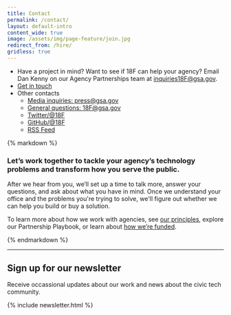 ```yaml
---
title: Contact
permalink: /contact/
layout: default-intro
content_wide: true
image: /assets/img/page-feature/join.jpg
redirect_from: /hire/
gridless: true
---
```

<div class="usa-grid-full usa-grid-reversed">
<aside class="usa-grid usa-section usa-grid-reversed-right usa-width-one-third section-info section-info-gray">
  <ul>
    <li class="section-info-list-item">
      Have a project in mind? Want to see if 18F can help your agency? Email Dan Kenny on our Agency Partnerships team at <a href="mailto:inquiries18F@gsa.gov?subject=18F%20Website%20Inquiry&body=What%27s%20your%20name%3F%0A%0AWhat%20agency%20or%20office%20do%20you%20work%20for%3F%0A%0AWhat%27s%20your%20job%20title%20or%20role%3F%0A%0ATell%20us%20a%20little%20about%20the%20problems%20you%27re%20working%20on%2C%20or%20what%20project%20you%27re%20hoping%20to%20work%20on%20with%2018F:%0A%0AIf%20you%27d%20like%20us%20to%20call%20you%2C%20what%27s%20your%20phone%20number%3F%0A">inquiries18F@gsa.gov</a>.
    </li>
    <li class="section-info-list-item">
      <a class="usa-button" href="mailto:inquiries18F@gsa.gov?subject=18F%20Website%20Inquiry&body=What%27s%20your%20name%3F%0A%0AWhat%20agency%20or%20office%20do%20you%20work%20for%3F%0A%0AWhat%27s%20your%20job%20title%20or%20role%3F%0A%0ATell%20us%20a%20little%20about%20the%20problems%20you%27re%20working%20on%2C%20or%20what%20project%20you%27re%20hoping%20to%20work%20on%20with%2018F:%0A%0AIf%20you%27d%20like%20us%20to%20call%20you%2C%20what%27s%20your%20phone%20number%3F%0A">Get in touch</a>
    </li>
    <li class="section-info-list-item">
      <div class="section-info-header">Other contacts</div>
      <ul>
        <li><a href="mailto:press@gsa.gov">Media inquiries: press@gsa.gov</a></li>
        <li><a href="mailto:18F@gsa.gov">General questions: 18F@gsa.gov</a></li>
        <li><a href="https://twitter.com/18F">Twitter/@18F</a></li>
        <li><a href="https://github.com/18F">GitHub/@18F</a></li>
        <li><a href="{{ site.baseurl }}/feed.xml">RSS Feed</a></li>
      </ul>
    </li>
  </ul>
</aside>
<div class="usa-grid usa-section usa-width-two-thirds">
{% markdown %}

### Let’s work together to tackle your agency’s technology problems and transform how you serve the public.

After we hear from you, we’ll set up a time to talk more, answer your questions, and ask about what you have in mind. Once we understand your office and the problems you're trying to solve, we'll figure out whether we can help you build or buy a solution.

To learn more about how we work with agencies, see [our principles](https://18f.gsa.gov/about/#our-principles), explore our Partnership Playbook, or learn about [how we’re funded](/about/#funding-and-agreements).

{% endmarkdown %}
</div>

</div>

<div class="usa-grid usa-grid-line">
  <hr/>
</div>


<div class="usa-grid usa-section">
  <h2 id="sign-up-for-our-newsletter">Sign up for our newsletter</h2>
  <div class="usa-width-one-half">
    <p>Receive occassional updates about our work and news about the civic tech community.</p>
  </div>
  <div class="usa-width-one-half">
    {% include newsletter.html %}
  </div>
</div>

